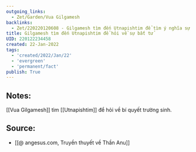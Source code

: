 ```yaml
---
outgoing_links:
  - Zet/Garden/Vua Gilgamesh
backlinks:
  - Zet/220220120608 - Gilgamesh tìm đến Utnapishtim để tìm ý nghĩa sự sống
title: Gilgamesh tìm đến Utnapishtim để hỏi về sự bất tử
UID: 220122234458
created: 22-Jan-2022
tags:
  - 'created/2022/Jan/22'
  - 'evergreen'
  - 'permanent/fact'
publish: True
---
```

## Notes:
[[Vua Gilgamesh]] tìm [[Utnapishtim]] để hỏi về bí quyết trường sinh.

## Source:
- [[@ angesus.com, Truyền thuyết về Thần Anu]]


